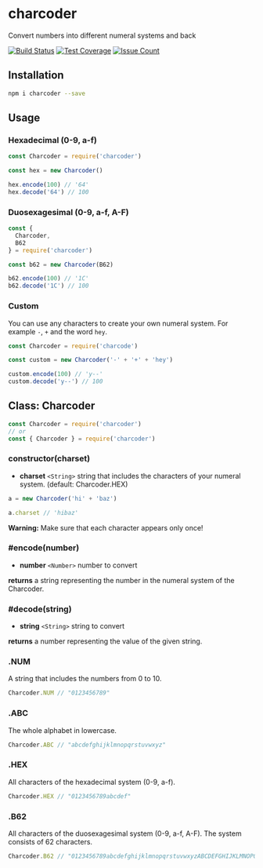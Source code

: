 # charcoder
Convert numbers into different numeral systems and back

[![Build Status](https://travis-ci.org/robojones/charcoder.svg?branch=master)](https://travis-ci.org/robojones/charcoder)
[![Test Coverage](https://codeclimate.com/github/robojones/charcoder/badges/coverage.svg)](https://codeclimate.com/github/robojones/charcoder/coverage)
[![Issue Count](https://codeclimate.com/github/robojones/charcoder/badges/issue_count.svg)](https://codeclimate.com/github/robojones/charcoder)

## Installation

```bash
npm i charcoder --save
```

## Usage

### Hexadecimal (0-9, a-f)

```javascript
const Charcoder = require('charcoder')

const hex = new Charcoder()

hex.encode(100) // '64'
hex.decode('64') // 100
```

### Duosexagesimal (0-9, a-f, A-F)

```javascript
const {
  Charcoder,
  B62
} = require('charcoder')

const b62 = new Charcoder(B62)

b62.encode(100) // '1C'
b62.decode('1C') // 100
```

### Custom

You can use any characters to create your own numeral system. For example `-`, `+` and the word `hey`.

```javascript
const Charcoder = require('charcode')

const custom = new Charcoder('-' + '+' + 'hey')

custom.encode(100) // 'y--'
custom.decode('y--') // 100
```

## Class: Charcoder

```javascript
const Charcoder = require('charcoder')
// or
const { Charcoder } = require('charcoder')
```

### constructor(charset)
- __charset__ `<String>` string that includes the characters of your numeral system. (default: Charcoder.HEX)

```javascript
a = new Charcoder('hi' + 'baz')

a.charset // 'hibaz'
```

__Warning:__ Make sure that each character appears only once!

### #encode(number)
- __number__ `<Number>` number to convert

__returns__ a string representing the number in the numeral system of the Charcoder.

### #decode(string)
- __string__ `<String>` string to convert

__returns__ a number representing the value of the given string.

### .NUM

A string that includes the numbers from 0 to 10.

```javascript
Charcoder.NUM // "0123456789"
```

### .ABC

The whole alphabet in lowercase.

```javascript
Charcoder.ABC // "abcdefghijklmnopqrstuvwxyz"
```

### .HEX

All characters of the hexadecimal system (0-9, a-f).

```javascript
Charcoder.HEX // "0123456789abcdef"
```

### .B62

All characters of the duosexagesimal system (0-9, a-f, A-F). The system consists of 62 characters.

```javascript
Charcoder.B62 // "0123456789abcdefghijklmnopqrstuvwxyzABCDEFGHIJKLMNOPQRSTUVWXYZ"
```
